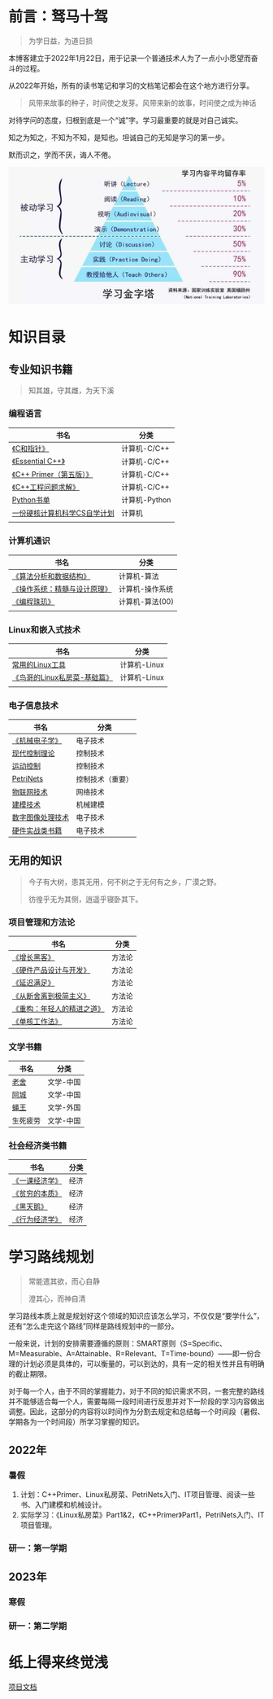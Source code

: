# 前言：驽马十驾

>  为学日益，为道日损

本博客建立于2022年1月22日，用于记录一个普通技术人为了一点小小愿望而奋斗的过程。

从2022年开始，所有的读书笔记和学习的文档笔记都会在这个地方进行分享。

> 风带来故事的种子，时间使之发芽。风带来新的故事，时间使之成为神话

对待学问的态度，归根到底是一个“诚”字。学习最重要的就是对自己诚实。

知之为知之，不知为不知，是知也。坦诚自己的无知是学习的第一步。

默而识之，学而不厌，诲人不倦。

![如何学习](books\img\HowToLearn.png)

# 知识目录

## 专业知识书籍

> 知其雄，守其雌，为天下溪

### 编程语言

| 书名                                                        | 分类          |
| ----------------------------------------------------------- | ------------- |
| [《C和指针》](books\计算机\程序\PointersOnC.md)             | 计算机-C/C++  |
| [《Essential C++》](books\计算机\程序\EssentialC++.md)      | 计算机-C/C++  |
| [《C++ Primer（第五版）》](books\计算机\程序\C++Primer.md)  | 计算机-C/C++  |
| [《C++工程问题求解》](books\计算机\程序\C++工程问题求解.md) | 计算机-C/C++  |
| [Python书单](books\计算机\程序\Python书单)                  | 计算机-Python |
| [一份硬核计算机科学CS自学计划](books\计算机\CSlearning.md)  | 计算机        |
|                                                             |               |

### 计算机通识

| 书名                                                         | 分类            |
| ------------------------------------------------------------ | --------------- |
| [《算法分析和数据结构》](books\计算机\程序\算法分析和数据结构.md) | 计算机-算法     |
| [《操作系统：精髓与设计原理》](books\计算机\操作系统\操作系统：精髓与设计原理) | 计算机-操作系统 |
| [《编程珠玑》](books\计算机\程序\编程珠玑.md)                | 计算机-算法(00) |
|                                                              |                 |

### Linux和嵌入式技术

| 书名                                                         | 分类         |
| ------------------------------------------------------------ | ------------ |
| [常用的Linux工具](books\计算机\Linux\0.常用“轮子”)           | 计算机-Linux |
| [《鸟哥的Linux私房菜-基础篇》](books\计算机\Linux\鸟哥的Linux私房菜-基础篇) | 计算机-Linux |
|                                                              |              |

### 电子信息技术

| 书名                                           | 分类             |
| ---------------------------------------------- | ---------------- |
| [《机械电子学》](books\硬件\机械电子学.md)     | 电子技术         |
| [现代控制理论](books\硬件\现代控制理论.md)     | 控制技术         |
| [运动控制](books\硬件\运动控制.md)             | 控制技术         |
| [PetriNets](books\硬件\PetriNets)              | 控制技术（重要） |
| [物联网技术](books\硬件\物联网IoT.md)          | 网络技术         |
| [建模技术](books\硬件\建模技术.md)             | 机械建模         |
| [数字图像处理技术](books\硬件\数字图像处理.md) | 电子技术         |
| [硬件实战类书籍](books\硬件\硬件实战类.md)     | 电子技术         |




## 无用的知识

> 今子有大树，患其无用，何不树之于无何有之乡，广漠之野。
>
> 彷徨乎无为其侧，逍遥乎寝卧其下。

### 项目管理和方法论

| 书名                                                         | 分类   |
| ------------------------------------------------------------ | ------ |
| [《增长黑客》](books\方法论\增长黑客.md)                     | 方法论 |
| [《硬件产品设计与开发》](books\方法论\硬件产品设计与开发.md) | 方法论 |
| [《延迟满足》](books\方法论\延迟满足.md)                     | 方法论 |
| [《从断舍离到极简主义》](books\方法论\从断舍离到极简主义.md) | 方法论 |
| [《重构：年轻人的精进之道》](books\方法论\重构.md)           | 方法论 |
| [《单核工作法》](books\方法论\单核工作法.md)                 | 方法论 |

### 文学书籍

| 书名                       | 分类      |
| -------------------------- | --------- |
| [老舍](books\文学\老舍.md) | 文学-中国 |
| [阿城](books\文学\阿城.md) | 文学-中国 |
| [蝇王](books\文学\蝇王.md) | 文学-外国 |
| 生死疲劳                   | 文学-中国 |

### 社会经济类书籍

| 书名                                             | 分类 |
| ------------------------------------------------ | ---- |
| [《一课经济学》](books\经济和社会\一课经济学.md) | 经济 |
| [《贫穷的本质》](books\经济和社会\贫穷的本质.md) | 经济 |
| [《黑天鹅》](books\经济和社会\黑天鹅)            | 经济 |
| [《行为经济学》](books\经济和社会\行为经济学)    | 经济 |





# 学习路线规划

> 常能遣其欲，而心自静
>
> 澄其心，而神自清

学习路线本质上就是规划好这个领域的知识应该怎么学习，不仅仅是“要学什么”，还有“怎么走完这个路线”同样是路线规划中的一部分。

一般来说，计划的安排需要遵循的原则：SMART原则（S=Specific、M=Measurable、A=Attainable、R=Relevant、T=Time-bound）——即一份合理的计划必须是具体的，可以衡量的，可以到达的，具有一定的相关性并且有明确的截止期限。

对于每一个人，由于不同的掌握能力，对于不同的知识需求不同，一套完整的路线并不能够适合每一个人，需要每隔一段时间进行反思并对下一阶段的学习内容做出调整。因此，这部分的内容将以时间作为分割去规定和总结每一个时间段（暑假、学期各为一个时间段）所学习掌握的知识。

## 2022年

### 暑假

1. 计划：C++Primer、Linux私房菜、PetriNets入门、IT项目管理、阅读一些书、入门建模和机械设计。
2. 实际学习：《Linux私房菜》Part1&2，《C++Primer》Part1，PetriNets入门、IT项目管理。

### 研一：第一学期

## 2023年

### 寒假

### 研一：第二学期





# 纸上得来终觉浅

[项目文档](https://chenxi2333.github.io/)

